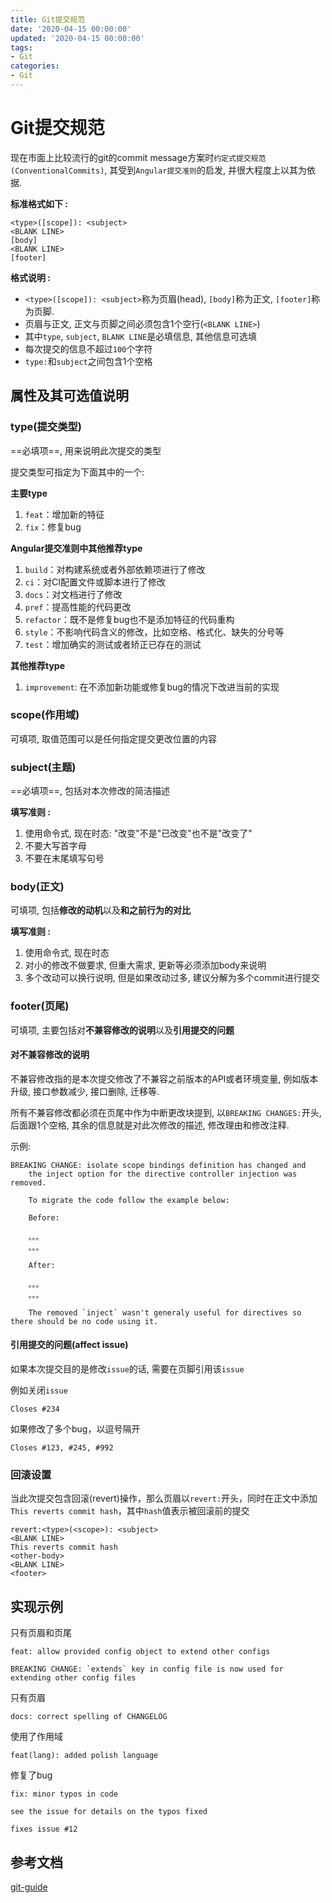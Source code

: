 ```yaml
---
title: Git提交规范
date: '2020-04-15 00:00:00'
updated: '2020-04-15 00:00:00'
tags:
- Git
categories:
- Git
---
```

# Git提交规范

现在市面上比较流行的git的commit message方案时`约定式提交规范(ConventionalCommits)`, 其受到`Angular提交准则`的启发, 并很大程度上以其为依据. 

**标准格式如下 :**

```
<type>([scope]): <subject>
<BLANK LINE>
[body]
<BLANK LINE>
[footer]
```

**格式说明 :**

- `<type>([scope]): <subject>`称为页眉(head), `[body]`称为正文, `[footer]`称为页脚.
- 页眉与正文, 正文与页脚之间必须包含1个空行(`<BLANK LINE>`)
- 其中`type`, `subject`, `BLANK LINE`是必填信息, 其他信息可选填
- 每次提交的信息不超过`100`个字符
- `type:`和`subject`之间包含1个空格


## 属性及其可选值说明

### type(提交类型)

==必填项==, 用来说明此次提交的类型

提交类型可指定为下面其中的一个:

**主要type**

1. `feat`：增加新的特征
2. `fix`：修复bug

**Angular提交准则中其他推荐type**

1. `build`：对构建系统或者外部依赖项进行了修改
2. `ci`：对CI配置文件或脚本进行了修改
3. `docs`：对文档进行了修改
4. `pref`：提高性能的代码更改
5. `refactor`：既不是修复bug也不是添加特征的代码重构
6. `style`：不影响代码含义的修改，比如空格、格式化、缺失的分号等
7. `test`：增加确实的测试或者矫正已存在的测试

**其他推荐type**

1. `improvement`: 在不添加新功能或修复bug的情况下改进当前的实现

### scope(作用域)

可填项, 取值范围可以是任何指定提交更改位置的内容

### subject(主题)

==必填项==, 包括对本次修改的简洁描述

**填写准则 :**

1. 使用命令式, 现在时态: "改变"不是"已改变"也不是"改变了"
2. 不要大写首字母
3. 不要在末尾填写句号

### body(正文)

可填项, 包括**修改的动机**以及**和之前行为的对比**

**填写准则 :**

1. 使用命令式, 现在时态
2. 对小的修改不做要求, 但重大需求, 更新等必须添加body来说明
3. 多个改动可以换行说明, 但是如果改动过多, 建议分解为多个commit进行提交

### footer(页尾)

可填项, 主要包括对**不兼容修改的说明**以及**引用提交的问题**

#### 对不兼容修改的说明

不兼容修改指的是本次提交修改了不兼容之前版本的API或者环境变量, 例如版本升级, 接口参数减少, 接口删除, 迁移等.

所有不兼容修改都必须在页尾中作为中断更改块提到, 以`BREAKING CHANGES:`开头, 后面跟1个空格, 其余的信息就是对此次修改的描述, 修改理由和修改注释.

示例:
```
BREAKING CHANGE: isolate scope bindings definition has changed and
    the inject option for the directive controller injection was removed.
    
    To migrate the code follow the example below:
    
    Before:
    
    。。。
    。。。
    
    After:
    
    。。。
    。。。
    
    The removed `inject` wasn't generaly useful for directives so there should be no code using it.
```

#### 引用提交的问题(affect issue)

如果本次提交目的是修改`issue`的话, 需要在页脚引用该`issue`

例如关闭`issue`
```
Closes #234
```

如果修改了多个bug，以逗号隔开
```
Closes #123, #245, #992
```

### 回滚设置

当此次提交包含回滚(revert)操作，那么页眉以`revert:`开头，同时在正文中添加`This reverts commit hash`，其中`hash`值表示被回滚前的提交

```
revert:<type>(<scope>): <subject>
<BLANK LINE>
This reverts commit hash
<other-body>
<BLANK LINE>
<footer>
```

## 实现示例

只有页眉和页尾
```
feat: allow provided config object to extend other configs

BREAKING CHANGE: `extends` key in config file is now used for extending other config files
```

只有页眉
```
docs: correct spelling of CHANGELOG
```

使用了作用域
```
feat(lang): added polish language
```

修复了bug
```
fix: minor typos in code

see the issue for details on the typos fixed

fixes issue #12
```

## 参考文档

[git-guide](https://zj-git-guide.readthedocs.io/zh_CN/stable/message-guideline.html)

